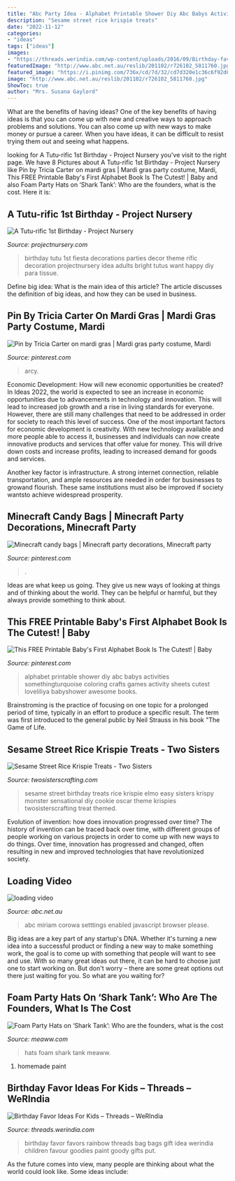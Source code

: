 ```yaml
---
title: "Abc Party Idea - Alphabet Printable Shower Diy Abc Babys Activities Somethingturquoise Coloring Crafts Games Activity Sheets Cutest Loveliliya Babyshower Awesome Books"
description: "Sesame street rice krispie treats"
date: "2022-11-12"
categories:
- "ideas"
tags: ["ideas"]
images:
- "https://threads.werindia.com/wp-content/uploads/2016/09/Birthday-favor-ideas-for-kids-Threads-WeRIndia7.jpg"
featuredImage: "http://www.abc.net.au/reslib/201102/r726102_5811760.jpg"
featured_image: "https://i.pinimg.com/736x/cd/7d/32/cd7d320e1c36c6f92d6490a72e0ec0cd--candy-bags-minecraft.jpg"
image: "http://www.abc.net.au/reslib/201102/r726102_5811760.jpg"
ShowToc: true
author: "Mrs. Susana Gaylord"
---
```



What are the benefits of having ideas?
One of the key benefits of having ideas is that you can come up with new and creative ways to approach problems and solutions. You can also come up with new ways to make money or pursue a career. When you have ideas, it can be difficult to resist trying them out and seeing what happens.

	

		
looking for A Tutu-rific 1st Birthday - Project Nursery you've visit to the right page. We have 8 Pictures about A Tutu-rific 1st Birthday - Project Nursery like Pin by Tricia Carter on mardi gras | Mardi gras party costume, Mardi, This FREE Printable Baby&#039;s First Alphabet Book Is The Cutest! | Baby and also Foam Party Hats on ‘Shark Tank’: Who are the founders, what is the cost. Here it is:
		
    
## A Tutu-rific 1st Birthday - Project Nursery

<img loading=lazy src="http://projectnursery.com/wp-content/uploads/2012/07/431610_10150704661950166_666143972_n.jpg" onerror="this.onerror=null;this.src='https://tse2.mm.bing.net/th?id=OIP.nEX7dEbe3pwKVD7NvxVCnAHaLI&amp;pid=15.1';" alt="A Tutu-rific 1st Birthday - Project Nursery">

_Source: projectnursery.com_

>birthday tutu 1st fiesta decorations parties decor theme rific decoration projectnursery idea adults bright tutus want happy diy para tissue. 

	

Define big idea: What is the main idea of this article?
The article discusses the definition of big ideas, and how they can be used in business.

    
## Pin By Tricia Carter On Mardi Gras | Mardi Gras Party Costume, Mardi

<img loading=lazy src="https://i.pinimg.com/originals/63/80/e8/6380e8aaf024ad06963e8fb9a0c96510.png" onerror="this.onerror=null;this.src='https://tse4.mm.bing.net/th?id=OIP.LP_P91QyVKwdh95mM6n65QHaNK&amp;pid=15.1';" alt="Pin by Tricia Carter on mardi gras | Mardi gras party costume, Mardi">

_Source: pinterest.com_

>arcy. 

	

Economic Development: How will new economic opportunities be created?
In Ideas 2022, the world is expected to see an increase in economic opportunities due to advancements in technology and innovation. This will lead to increased job growth and a rise in living standards for everyone. However, there are still many challenges that need to be addressed in order for society to reach this level of success. 
One of the most important factors for economic development is creativity. With new technology available and more people able to access it, businesses and individuals can now create innovative products and services that offer value for money. This will drive down costs and increase profits, leading to increased demand for goods and services.

Another key factor is infrastructure. A strong internet connection, reliable transportation, and ample resources are needed in order for businesses to growand flourish. These same institutions must also be improved if society wantsto achieve widespread prosperity.

    
## Minecraft Candy Bags | Minecraft Party Decorations, Minecraft Party

<img loading=lazy src="https://i.pinimg.com/736x/cd/7d/32/cd7d320e1c36c6f92d6490a72e0ec0cd--candy-bags-minecraft.jpg" onerror="this.onerror=null;this.src='https://tse3.mm.bing.net/th?id=OIP.L9KUSvXkY7PezQSuHww8oQHaEK&amp;pid=15.1';" alt="Minecraft candy bags | Minecraft party decorations, Minecraft party">

_Source: pinterest.com_

>. 

	

Ideas are what keep us going. They give us new ways of looking at things and of thinking about the world. They can be helpful or harmful, but they always provide something to think about.

    
## This FREE Printable Baby&#039;s First Alphabet Book Is The Cutest! | Baby

<img loading=lazy src="https://i.pinimg.com/736x/da/8e/0b/da8e0be2ce32dfffbfa79e5271e46c92.jpg" onerror="this.onerror=null;this.src='https://tse4.mm.bing.net/th?id=OIP.pUmTKJ3F-oRpNBVQbO4utQHaKM&amp;pid=15.1';" alt="This FREE Printable Baby&#039;s First Alphabet Book Is The Cutest! | Baby">

_Source: pinterest.com_

>alphabet printable shower diy abc babys activities somethingturquoise coloring crafts games activity sheets cutest loveliliya babyshower awesome books. 

	

Brainstroming is the practice of focusing on one topic for a prolonged period of time, typically in an effort to produce a specific result. The term was first introduced to the general public by Neil Strauss in his book "The Game of Life.

    
## Sesame Street Rice Krispie Treats - Two Sisters

<img loading=lazy src="http://www.twosisterscrafting.com/wp-content/uploads/2015/02/sesame-street-rice-krispie-treats.jpg" onerror="this.onerror=null;this.src='https://tse3.mm.bing.net/th?id=OIP.0FDR4pYc7iL0wTx1a_0eFQHaLE&amp;pid=15.1';" alt="Sesame Street Rice Krispie Treats - Two Sisters">

_Source: twosisterscrafting.com_

>sesame street birthday treats rice krispie elmo easy sisters krispy monster sensational diy cookie oscar theme krispies twosisterscrafting treat themed. 

	

Evolution of invention: how does innovation progressed over time?
The history of invention can be traced back over time, with different groups of people working on various projects in order to come up with new ways to do things. Over time, innovation has progressed and changed, often resulting in new and improved technologies that have revolutionized society.

    
## Loading Video

<img loading=lazy src="http://www.abc.net.au/reslib/201102/r726102_5811760.jpg" onerror="this.onerror=null;this.src='https://tse2.mm.bing.net/th?id=OIP.SnRWdx45pglSpQ0kF9I5RwEsCo&amp;pid=15.1';" alt="loading video">

_Source: abc.net.au_

>abc miriam corowa setttings enabled javascript browser please. 

	

Big ideas are a key part of any startup's DNA. Whether it's turning a new idea into a successful product or finding a new way to make something work, the goal is to come up with something that people will want to see and use. With so many great ideas out there, it can be hard to choose just one to start working on. But don't worry – there are some great options out there just waiting for you. So what are you waiting for?

    
## Foam Party Hats On ‘Shark Tank’: Who Are The Founders, What Is The Cost

<img loading=lazy src="https://cheesecake.articleassets.meaww.com/502260/uploads/93b55650-260c-11eb-95ea-013426e010c3_1200_630.jpeg" onerror="this.onerror=null;this.src='https://tse2.mm.bing.net/th?id=OIP.Fcz3szQrKX_TvXMcb5PoogHaD4&amp;pid=15.1';" alt="Foam Party Hats on ‘Shark Tank’: Who are the founders, what is the cost">

_Source: meaww.com_

>hats foam shark tank meaww. 

	

1. homemade paint

    
## Birthday Favor Ideas For Kids – Threads – WeRIndia

<img loading=lazy src="https://threads.werindia.com/wp-content/uploads/2016/09/Birthday-favor-ideas-for-kids-Threads-WeRIndia7.jpg" onerror="this.onerror=null;this.src='https://tse1.mm.bing.net/th?id=OIP.GNbJDlsgp82ubZE7SKnpRQHaJ4&amp;pid=15.1';" alt="Birthday Favor Ideas For Kids – Threads – WeRIndia">

_Source: threads.werindia.com_

>birthday favor favors rainbow threads bag bags gift idea werindia children favour goodies paint goody gifts put. 

	

As the future comes into view, many people are thinking about what the world could look like. Some ideas include: 

